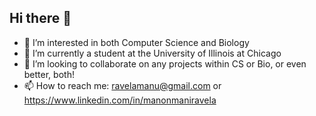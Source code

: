 ## Hi there 👋

- 🔭 I’m interested in both Computer Science and Biology
- 🌱 I’m currently a student at the University of Illinois at Chicago
- 👯 I’m looking to collaborate on any projects within CS or Bio, or even better, both!
- 📫 How to reach me: ravelamanu@gmail.com or https://www.linkedin.com/in/manonmaniravela
